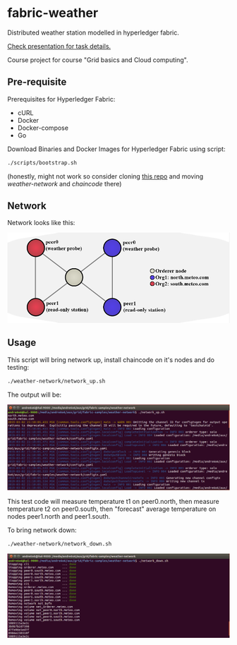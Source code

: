 # fabric-weather
Distributed weather station modelled in hyperledger fabric.

[Check presentation for task details.](https://docs.google.com/presentation/d/1nDtxYk8Xt24zOLACDAJxXDZ_6IYRTzt5nSbsjyqpx3o)

Course project for course "Grid basics and Cloud computing".

## Pre-requisite
Prerequisites for Hyperledger Fabric:
* cURL
* Docker
* Docker-compose
* Go

Download Binaries and Docker Images for Hyperledger Fabric using script:
```bash
./scripts/bootstrap.sh
```
(honestly, might not work so consider cloning [this repo](https://github.com/hyperledger/fabric-samples) and moving *weather-network* and *chaincode* there)

## Network
Network looks like this:

![Here goes scheme](docs/net.png)

## Usage
This script will bring network up, install chaincode on it's nodes and do testing:
```bash
./weather-network/network_up.sh
```
The output will be:

![Here goes gif](docs/cli_up.gif)

This test code will measure temperature t1 on peer0.north, then measure temperature t2 on peer0.south, then "forecast" average temperature on nodes peer1.north and peer1.south.

To bring network down:
```bash
./weather-network/network_down.sh
```

![Here goes gif 2](docs/cli_down.gif)
